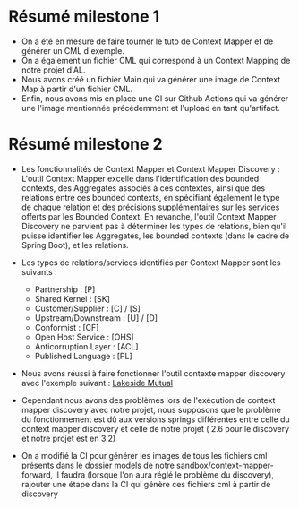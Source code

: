 # Résumé milestone 1

- On a été en mesure de faire tourner le tuto de Context Mapper et de générer un CML d'exemple.
- On a également un fichier CML qui correspond à un Context Mapping de notre projet d'AL.
- Nous avons créé un fichier Main qui va générer une image de Context Map à partir d'un fichier CML.
- Enfin, nous avons mis en place une CI sur Github Actions qui va générer une l'image mentionnée précédemment et l'upload en tant qu'artifact.

# Résumé milestone 2 

- Les fonctionnalités de Context Mapper et Context Mapper Discovery : 
L'outil Context Mapper excelle dans l'identification des bounded contexts, des Aggregates associés à ces contextes, ainsi que des relations entre ces bounded contexts, en spécifiant également le type de chaque relation et des précisions supplémentaires sur les services offerts par les Bounded Context. En revanche, l'outil Context Mapper Discovery ne parvient pas à déterminer les types de relations, bien qu'il puisse identifier les Aggregates, les bounded contexts (dans le cadre de Spring Boot), et les relations.

- Les types de relations/services identifiés par Context Mapper sont les suivants :

  - Partnership : [P]
  - Shared Kernel : [SK]
  - Customer/Supplier : [C] / [S]
  - Upstream/Downstream : [U] / [D]
  - Conformist : [CF]
  - Open Host Service : [OHS]
  - Anticorruption Layer : [ACL]
  - Published Language : [PL]

- Nous avons réussi à faire fonctionner l'outil contexte mapper discovery avec l'exemple suivant : [Lakeside Mutual](https://github.com/Microservice-API-Patterns/LakesideMutual/tree/master)

- Cependant nous avons des problèmes lors de l'exécution de context mapper discovery avec notre projet, nous supposons que le problème du fonctionnement est dû aux versions springs différentes entre celle du context mapper discovery et celle de notre projet ( 2.6 pour le discovery et notre projet est en 3.2)

- On a modifié la CI pour générer les images de tous les fichiers cml présents dans le dossier models de notre sandbox/context-mapper-forward, il faudra (lorsque l'on aura réglé le problème du discovery), rajouter une étape dans la CI qui génère ces fichiers cml à partir de discovery
